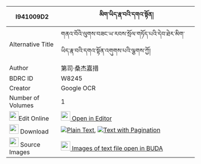 |I941009D2|མིག་ཡིད་རྣ་བའི་དགའ་སྟོན། 
| --- | --- 
|Alternative Title |གནའ་བོའི་ལུགས་བཟང་ཡ་རབས་སྲོལ་གཏོད་པའི་དེབ་ཐེར་མིག་ཡིད་རྣ་བའི་དགའ་སྟོན་འགུགས་པའི་ལྕགས་ཀྱོ།
|Author| 第司·桑杰嘉措
|BDRC ID | W8245
|Creator | Google OCR
|Number of Volumes| 1
|<img width="25" src="https://img.icons8.com/color/25/000000/edit-property.png">Edit Online| [<img width="25" src="https://avatars.githubusercontent.com/u/45091458?s=200&v=4"> Open in Editor](http://editor.openpecha.org/I941009D2)
|<img width="25" src="https://img.icons8.com/fluent/48/000000/download-2.png"/>  Download | [![](https://img.icons8.com/color/20/000000/txt.png)Plain Text](https://github.com/Openpecha/I941009D2/releases/download/v1/mik_yi_nawa_i_gaton_plain_I941009D2.zip), [![](https://img.icons8.com/color/20/000000/txt.png)Text with Pagination](https://github.com/Openpecha/I941009D2/releases/download/v1/mik_yi_nawa_i_gaton_pages_I941009D2.zip)
|<img width="25" src="https://img.icons8.com/plasticine/100/000000/pictures-folder.png"/>  Source Images | [<img width="25" src="https://library.bdrc.io/icons/BUDA-small.svg"> Images of text file open in BUDA](https://library.bdrc.io/show/bdr:W8245)